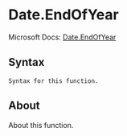 # Date.EndOfYear

Microsoft Docs: [Date.EndOfYear](https://docs.microsoft.com/en-us/powerquery-m/date-endofyear)

## Syntax

```
Syntax for this function.
```

## About

About this function.

